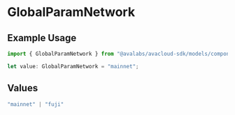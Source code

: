 # GlobalParamNetwork

## Example Usage

```typescript
import { GlobalParamNetwork } from "@avalabs/avacloud-sdk/models/components";

let value: GlobalParamNetwork = "mainnet";
```

## Values

```typescript
"mainnet" | "fuji"
```